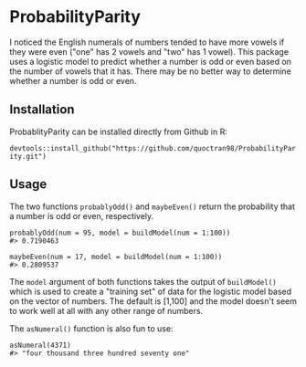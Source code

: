 # ProbabilityParity
I noticed the English numerals of numbers tended to have more vowels if they were even ("one" has 2 vowels and "two" has 1 vowel). This package uses a logistic model to predict whether a number is odd or even based on the number of vowels that it has. There may be no better way to determine whether a number is odd or even.

## Installation

ProbablityParity can be installed directly from Github in R:

```devtools::install_github("https://github.com/quoctran98/ProbabilityParity.git")```

## Usage

The two functions ```probablyOdd()``` and ```maybeEven()``` return the probability that a number is odd or even, respectively.

``` 
probablyOdd(num = 95, model = buildModel(num = 1:100))
#> 0.7190463
```
```
maybeEven(num = 17, model = buildModel(num = 1:100))
#> 0.2809537
```

The ```model``` argument of both functions takes the output of ```buildModel()``` which is used to create a "training set" of data for the logistic model based on the vector of numbers. The default is [1,100] and the model doesn't seem to work well at all with any other range of numbers.

The ```asNumeral()``` function is also fun to use:

```
asNumeral(4371)
#> "four thousand three hundred seventy one"
```

